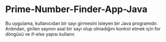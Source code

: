# Prime-Number-Finder-App-Java
Bu uygulama, kullanıcıdan bir sayı girmesini isteyen bir Java programıdır. Ardından, girilen sayının asal bir sayı olup olmadığını kontrol etmek için for döngüsü ve if-else yapısı kullanır.
